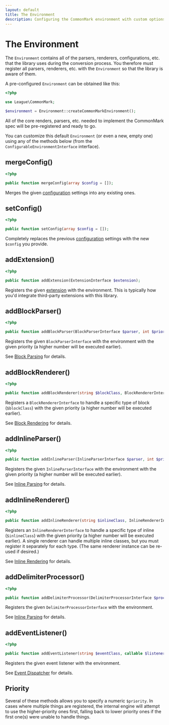 ```yaml
---
layout: default
title: The Environment
description: Configuring the CommonMark environment with custom options and added functionality
---
```


The Environment
===============

The `Environment` contains all of the parsers, renderers, configurations, etc. that the library uses during the conversion process.  You therefore must register all parsers, renderers, etc. with the `Environment` so that the library is aware of them.

A pre-configured `Environment` can be obtained like this:

~~~php
<?php

use League\CommonMark;

$environment = Environment::createCommonMarkEnvironment();
~~~

All of the core renders, parsers, etc. needed to implement the CommonMark spec will be pre-registered and ready to go.

You can customize this default `Environment` (or even a new, empty one) using any of the methods below (from the `ConfigurableEnvironmentInterface` interface).

## mergeConfig()

~~~php
<?php

public function mergeConfig(array $config = []);
~~~

Merges the given [configuration](/1.3/configuration/) settings into any existing ones.

## setConfig()

~~~php
<?php

public function setConfig(array $config = []);
~~~

Completely replaces the previous [configuration](/1.3/configuration/) settings with the new `$config` you provide.

## addExtension()

~~~php
<?php

public function addExtension(ExtensionInterface $extension);
~~~

Registers the given [extension](/1.3/customization/extensions/) with the environment.  This is typically how you'd integrate third-party extensions with this library.

## addBlockParser()

~~~php
<?php

public function addBlockParser(BlockParserInterface $parser, int $priority = 0);
~~~

Registers the given `BlockParserInterface` with the environment with the given priority (a higher number will be executed earlier).

See [Block Parsing](/1.3/customization/block-parsing/) for details.

## addBlockRenderer()

~~~php
<?php

public function addBlockRenderer(string $blockClass, BlockRendererInterface $blockRenderer, int $priority = 0);
~~~

Registers a `BlockRendererInterface` to handle a specific type of block (`$blockClass`)  with the given priority (a higher number will be executed earlier).

See [Block Rendering](/1.3/customization/block-rendering/) for details.

## addInlineParser()

~~~php
<?php

public function addInlineParser(InlineParserInterface $parser, int $priority = 0);
~~~

Registers the given `InlineParserInterface` with the environment with the given priority (a higher number will be executed earlier).

See [Inline Parsing](/1.3/customization/inline-parsing/) for details.

## addInlineRenderer()

~~~php
<?php

public function addInlineRenderer(string $inlineClass, InlineRendererInterface $renderer, int $priority = 0);
~~~

Registers an `InlineRendererInterface` to handle a specific type of inline (`$inlineClass`) with the given priority (a higher number will be executed earlier).
A single renderer can handle multiple inline classes, but you must register it separately for each type. (The same renderer instance can be re-used if desired.)

See [Inline Rendering](/1.3/customization/inline-rendering/) for details.

## addDelimiterProcessor()

~~~php
<?php

public function addDelimiterProcessor(DelimiterProcessorInterface $processor);
~~~

Registers the given `DelimiterProcessorInterface` with the environment.

See [Inline Parsing](/1.3/customization/delimiter-processing/) for details.

## addEventListener()

~~~php
<?php

public function addEventListener(string $eventClass, callable $listener, int $priority = 0);
~~~

Registers the given event listener with the environment.

See [Event Dispatcher](/1.3/customization/event-dispatcher/) for details.

## Priority

Several of these methods allows you to specify a numeric `$priority`.  In cases where multiple things are registered, the internal engine will attempt to use the higher-priority ones first, falling back to lower priority ones if the first one(s) were unable to handle things.
